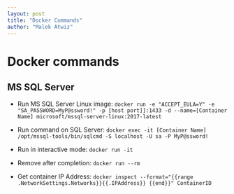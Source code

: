 ```yaml
---
layout: post
title: "Docker Commands"
author: "Malek Atwiz"
---
```


# Docker commands

## MS SQL Server

* Run MS SQL Server Linux image: ```docker run -e "ACCEPT_EULA=Y" -e "SA_PASSWORD=MyP@ssword!" -p [host port]]:1433 -d --name=[Container Name] microsoft/mssql-server-linux:2017-latest```

* Run command on SQL Server: ```docker exec -it [Container Name] /opt/mssql-tools/bin/sqlcmd -S localhost -U sa -P MyP@ssword!```

* Run in interactive mode: ``` docker run -it ```

* Remove after completion: ``` docker run --rm ```

* Get container IP Address: ``` docker inspect --format="{{range .NetworkSettings.Networks}}{{.IPAddress}} {{end}}" ContainerID ```